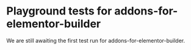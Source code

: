 # Playground tests for addons-for-elementor-builder
We are still awaiting the first test run for addons-for-elementor-builder.
